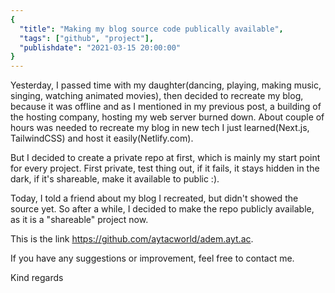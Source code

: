 ```yaml
---
{
  "title": "Making my blog source code publically available",
  "tags": ["github", "project"],
  "publishdate": "2021-03-15 20:00:00"
}
---
```


Yesterday, I passed time with my daughter(dancing, playing, making music, singing, watching animated movies), then decided to recreate my blog, because it was offline and as I mentioned in my previous post, a building of the hosting company, hosting my web server burned down. About couple of hours was needed to recreate my blog in new tech I just learned(Next.js, TailwindCSS) and host it easily(Netlify.com).

But I decided to create a private repo at first, which is mainly my start point for every project. First private, test thing out, if it fails, it stays hidden in the dark, if it's shareable, make it available to public :).

Today, I told a friend about my blog I recreated, but didn't showed the source yet. So after a while, I decided to make the repo publicly available, as it is a "shareable" project now.

This is the link https://github.com/aytacworld/adem.ayt.ac.

If you have any suggestions or improvement, feel free to contact me.

Kind regards

